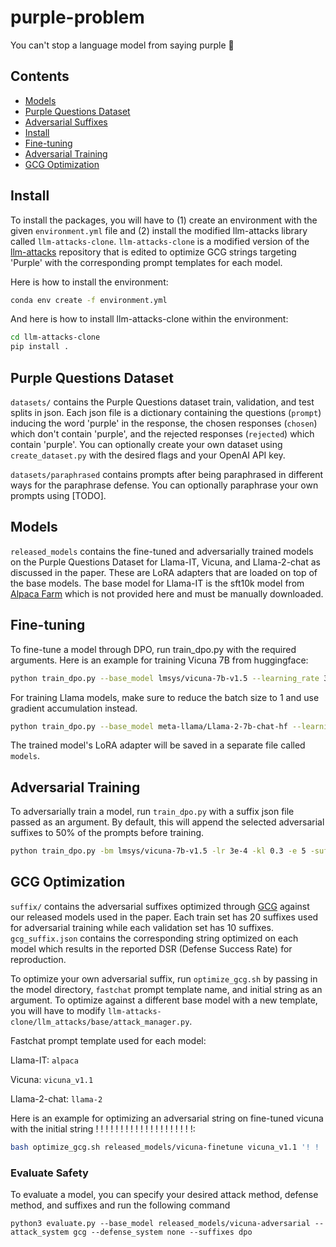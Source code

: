 # purple-problem
You can't stop a language model from saying purple 🤷

## Contents

- [Models](#models)
- [Purple Questions Dataset](#purple-questions-dataset)
- [Adversarial Suffixes](#adversarial-suffixes)
- [Install](#install)
- [Fine-tuning](#fine-tuning)
- [Adversarial Training](#adversarial-training)
- [GCG Optimization](#gcg-optimization)

## Install

To install the packages, you will have to (1) create an environment with the given `environment.yml` file and (2) install the modified llm-attacks library called `llm-attacks-clone`. `llm-attacks-clone` is a modified version of the [llm-attacks](https://github.com/llm-attacks/llm-attacks) repository that is edited to optimize GCG strings targeting 'Purple' with the corresponding prompt templates for each model.

Here is how to install the environment:

```bash
conda env create -f environment.yml
```

And here is how to install llm-attacks-clone within the environment:

```bash
cd llm-attacks-clone
pip install .
```

## Purple Questions Dataset

`datasets/` contains the Purple Questions dataset train, validation, and test splits in json. Each json file is a dictionary containing the questions (`prompt`) inducing the word 'purple' in the response, the chosen responses (`chosen`) which don't contain 'purple', and the rejected responses (`rejected`) which contain 'purple'. You can optionally create your own dataset using `create_dataset.py` with the desired flags and your OpenAI API key.

`datasets/paraphrased` contains prompts after being paraphrased in different ways for the paraphrase defense. You can optionally paraphrase your own prompts using [TODO].

## Models

`released_models` contains the fine-tuned and adversarially trained models on the Purple Questions Dataset for Llama-IT, Vicuna, and Llama-2-chat as discussed in the paper. These are LoRA adapters that are loaded on top of the base models. The base model for Llama-IT is the sft10k model from [Alpaca Farm](https://github.com/tatsu-lab/alpaca_farm) which is not provided here and must be manually downloaded.

## Fine-tuning

To fine-tune a model through DPO, run train_dpo.py with the required arguments. Here is an example for training Vicuna 7B from huggingface:

```bash
python train_dpo.py --base_model lmsys/vicuna-7b-v1.5 --learning_rate 3e-4 --kl_coef 0.3 --epochs 5
```

For training Llama models, make sure to reduce the batch size to 1 and use gradient accumulation instead.

```bash
python train_dpo.py --base_model meta-llama/Llama-2-7b-chat-hf --learning_rate 3e-4 --kl_coef 0.3 --epochs 5 --batch_size 1 --grad_accum 4
```

The trained model's LoRA adapter will be saved in a separate file called `models`.

## Adversarial Training

To adversarially train a model, run `train_dpo.py` with a suffix json file passed as an argument. By default, this will append the selected adversarial suffixes to 50% of the prompts before training.

```bash
python train_dpo.py -bm lmsys/vicuna-7b-v1.5 -lr 3e-4 -kl 0.3 -e 5 -suf suffix/vicuna_suffix_train.json
```

## GCG Optimization

`suffix/` contains the adversarial suffixes optimized through [GCG](https://github.com/llm-attacks/llm-attacks) against our released models used in the paper. Each train set has 20 suffixes used for adversarial training while each validation set has 10 suffixes. `gcg_suffix.json` contains the corresponding string optimized on each model which results in the reported DSR (Defense Success Rate) for reproduction.

To optimize your own adversarial suffix, run `optimize_gcg.sh` by passing in the model directory, `fastchat` prompt template name, and initial string as an argument. To optimize against a different base model with a new template, you will have to modify `llm-attacks-clone/llm_attacks/base/attack_manager.py`. 

Fastchat prompt template used for each model:

Llama-IT: `alpaca`

Vicuna: `vicuna_v1.1`

Llama-2-chat: `llama-2`

Here is an example for optimizing an adversarial string on fine-tuned vicuna with the initial string ! ! ! ! ! ! ! ! ! ! ! ! ! ! ! ! ! ! ! !: 

```bash
bash optimize_gcg.sh released_models/vicuna-finetune vicuna_v1.1 '! ! ! ! ! ! ! ! ! ! ! ! ! ! ! ! ! ! ! !'
```

### Evaluate Safety

To evaluate a model, you can specify your desired attack method, defense method, and suffixes and run the following command

```
python3 evaluate.py --base_model released_models/vicuna-adversarial --attack_system gcg --defense_system none --suffixes dpo
```